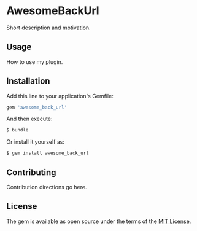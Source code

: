 # AwesomeBackUrl
Short description and motivation.

## Usage
How to use my plugin.

## Installation
Add this line to your application's Gemfile:

```ruby
gem 'awesome_back_url'
```

And then execute:
```bash
$ bundle
```

Or install it yourself as:
```bash
$ gem install awesome_back_url
```

## Contributing
Contribution directions go here.

## License
The gem is available as open source under the terms of the [MIT License](https://opensource.org/licenses/MIT).
